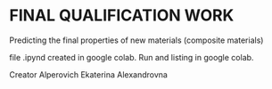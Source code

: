 # FINAL QUALIFICATION WORK

Predicting the final properties of new materials (composite materials)

file .ipynd created in google colab. Run and listing in google colab.

Creator Alperovich Ekaterina Alexandrovna

